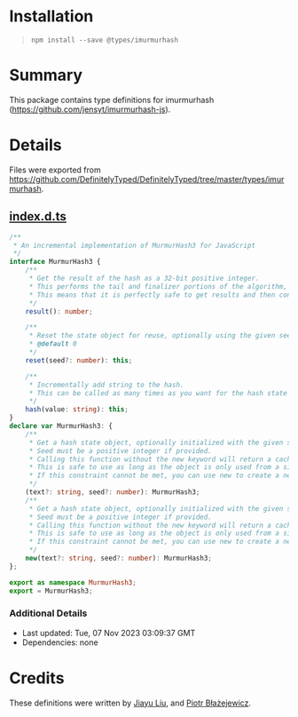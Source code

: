# Installation
> `npm install --save @types/imurmurhash`

# Summary
This package contains type definitions for imurmurhash (https://github.com/jensyt/imurmurhash-js).

# Details
Files were exported from https://github.com/DefinitelyTyped/DefinitelyTyped/tree/master/types/imurmurhash.
## [index.d.ts](https://github.com/DefinitelyTyped/DefinitelyTyped/tree/master/types/imurmurhash/index.d.ts)
````ts
/**
 * An incremental implementation of MurmurHash3 for JavaScript
 */
interface MurmurHash3 {
    /**
     * Get the result of the hash as a 32-bit positive integer.
     * This performs the tail and finalizer portions of the algorithm, but does not store the result in the state object.
     * This means that it is perfectly safe to get results and then continue adding strings via hash.
     */
    result(): number;

    /**
     * Reset the state object for reuse, optionally using the given seed (defaults to 0 like the constructor). Returns this so calls can be chained.
     * @default 0
     */
    reset(seed?: number): this;

    /**
     * Incrementally add string to the hash.
     * This can be called as many times as you want for the hash state object, including after a call to result()
     */
    hash(value: string): this;
}
declare var MurmurHash3: {
    /**
     * Get a hash state object, optionally initialized with the given string and seed.
     * Seed must be a positive integer if provided.
     * Calling this function without the new keyword will return a cached state object that has been reset.
     * This is safe to use as long as the object is only used from a single thread and no other hashes are created while operating on this one.
     * If this constraint cannot be met, you can use new to create a new state object
     */
    (text?: string, seed?: number): MurmurHash3;
    /**
     * Get a hash state object, optionally initialized with the given string and seed.
     * Seed must be a positive integer if provided.
     * Calling this function without the new keyword will return a cached state object that has been reset.
     * This is safe to use as long as the object is only used from a single thread and no other hashes are created while operating on this one.
     * If this constraint cannot be met, you can use new to create a new state object
     */
    new(text?: string, seed?: number): MurmurHash3;
};

export as namespace MurmurHash3;
export = MurmurHash3;

````

### Additional Details
 * Last updated: Tue, 07 Nov 2023 03:09:37 GMT
 * Dependencies: none

# Credits
These definitions were written by [Jiayu Liu](https://github.com/Jimexist), and [Piotr Błażejewicz](https://github.com/peterblazejewicz).
